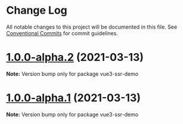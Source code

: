 # Change Log

All notable changes to this project will be documented in this file.
See [Conventional Commits](https://conventionalcommits.org) for commit guidelines.

# [1.0.0-alpha.2](https://github.com/onebay/onebay-ui/compare/v1.0.0-alpha.0...v1.0.0-alpha.2) (2021-03-13)

**Note:** Version bump only for package vue3-ssr-demo





# [1.0.0-alpha.1](https://github.com/onebay/onebay-ui/compare/v1.0.0-alpha.0...v1.0.0-alpha.1) (2021-03-13)

**Note:** Version bump only for package vue3-ssr-demo
